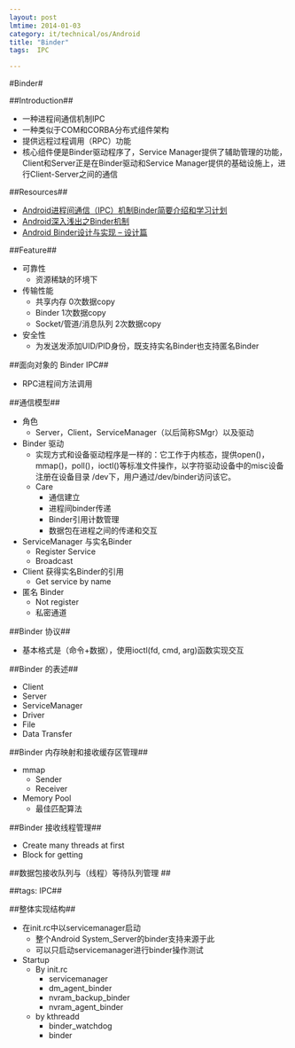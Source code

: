 ```yaml
---
layout: post
lmtime: 2014-01-03
category: it/technical/os/Android
title: "Binder"
tags:  IPC

---
```

#Binder#



##Introduction##
* 一种进程间通信机制IPC
* 一种类似于COM和CORBA分布式组件架构
* 提供远程过程调用（RPC）功能
* 核心组件便是Binder驱动程序了，Service Manager提供了辅助管理的功能，Client和Server正是在Binder驱动和Service Manager提供的基础设施上，进行Client-Server之间的通信



##Resources##
* [Android进程间通信（IPC）机制Binder简要介绍和学习计划 ](http://blog.csdn.net/luoshengyang/article/details/6618363)
* [Android深入浅出之Binder机制](http://www.cnblogs.com/innost/archive/2011/01/09/1931456.html)
* [Android Binder设计与实现 – 设计篇 ](http://disanji.net/2011/02/28/android-bnder-design/)



##Feature##
* 可靠性
  * 资源稀缺的环境下
* 传输性能
  * 共享内存 0次数据copy
  * Binder 1次数据copy
  * Socket/管道/消息队列 2次数据copy
* 安全性
  * 为发送发添加UID/PID身份，既支持实名Binder也支持匿名Binder



##面向对象的 Binder IPC##
* RPC进程间方法调用



##通信模型##
* 角色
  * Server，Client，ServiceManager（以后简称SMgr）以及驱动
* Binder 驱动
  * 实现方式和设备驱动程序是一样的：它工作于内核态，提供open()，mmap()，poll()，ioctl()等标准文件操作，以字符驱动设备中的misc设备注册在设备目录 /dev下，用户通过/dev/binder访问该它。
  * Care
    * 通信建立
    * 进程间binder传递
    * Binder引用计数管理
    * 数据包在进程之间的传递和交互
* ServiceManager 与实名Binder
  * Register Service
  * Broadcast
* Client 获得实名Binder的引用
  * Get service by name
* 匿名 Binder
  * Not register
  * 私密通道



##Binder 协议##
* 基本格式是（命令+数据），使用ioctl(fd, cmd, arg)函数实现交互



##Binder 的表述##
* Client
* Server
* ServiceManager
* Driver
* File 
* Data Transfer



##Binder 内存映射和接收缓存区管理##
* mmap
  * Sender
  * Receiver
* Memory Pool
  * 最佳匹配算法



##Binder 接收线程管理##
* Create many threads at first
* Block for getting



##数据包接收队列与（线程）等待队列管理 ##



##tags: IPC##



##整体实现结构##
* 在init.rc中以servicemanager启动
  * 整个Android System_Server的binder支持来源于此
  * 可以只启动servicemanager进行binder操作测试
* Startup
  * By init.rc
    * servicemanager
    * dm_agent_binder
    * nvram_backup_binder
    * nvram_agent_binder
  * by kthreadd
    * binder_watchdog
    * binder
